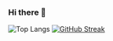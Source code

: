 ### Hi there 👋

![Top Langs](https://github-readme-stats.vercel.app/api/top-langs/?username=Wellinton-A&layout=compact&theme=transparent&hide_border=true)
[![GitHub Streak](https://streak-stats.demolab.com?user=Wellinton-A&theme=transparent&hide_border=true&card_width=400&hide_total_contributions=true)](https://git.io/streak-stats)
